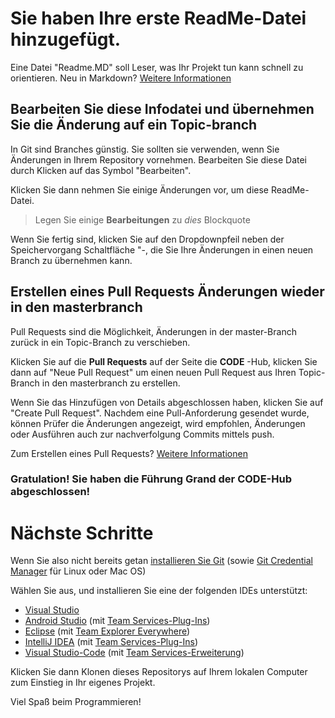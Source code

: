 # <a name="youve-added-your-first-readme-file"></a>Sie haben Ihre erste ReadMe-Datei hinzugefügt.
Eine Datei "Readme.MD" soll Leser, was Ihr Projekt tun kann schnell zu orientieren.  Neu in Markdown? [Weitere Informationen](https://go.microsoft.com/fwlink/p/?LinkId=524306&clcid=0x409)

## <a name="edit-this-readme-and-commit-your-change-to-a-topic-branch"></a>Bearbeiten Sie diese Infodatei und übernehmen Sie die Änderung auf ein Topic-branch
In Git sind Branches günstig.  Sie sollten sie verwenden, wenn Sie Änderungen in Ihrem Repository vornehmen.  Bearbeiten Sie diese Datei durch Klicken auf das Symbol "Bearbeiten".

Klicken Sie dann nehmen Sie einige Änderungen vor, um diese ReadMe-Datei.

> Legen Sie einige **Bearbeitungen** zu _dies_ Blockquote

Wenn Sie fertig sind, klicken Sie auf den Dropdownpfeil neben der Speichervorgang Schaltfläche "-, die Sie Ihre Änderungen in einen neuen Branch zu übernehmen kann.

## <a name="create-a-pull-request-to-contribute-your-changes-back-into-master"></a>Erstellen eines Pull Requests Änderungen wieder in den masterbranch
Pull Requests sind die Möglichkeit, Änderungen in der master-Branch zurück in ein Topic-Branch zu verschieben.

Klicken Sie auf die **Pull Requests** auf der Seite die **CODE** -Hub, klicken Sie dann auf "Neue Pull Request" um einen neuen Pull Request aus Ihren Topic-Branch in den masterbranch zu erstellen.

Wenn Sie das Hinzufügen von Details abgeschlossen haben, klicken Sie auf "Create Pull Request". Nachdem eine Pull-Anforderung gesendet wurde, können Prüfer die Änderungen angezeigt, wird empfohlen, Änderungen oder Ausführen auch zur nachverfolgung Commits mittels push.

Zum Erstellen eines Pull Requests?  [Weitere Informationen](https://go.microsoft.com/fwlink/?LinkId=533211&clcid=0x409)

### <a name="congratulations-youve-completed-the-grand-tour-of-the-code-hub"></a>Gratulation! Sie haben die Führung Grand der CODE-Hub abgeschlossen!

# <a name="next-steps"></a>Nächste Schritte

Wenn Sie also nicht bereits getan [installieren Sie Git](https://git-scm.com/downloads) (sowie [Git Credential Manager](https://java.visualstudio.com/Downloads/gitcredentialmanager/Index) für Linux oder Mac OS)

Wählen Sie aus, und installieren Sie eine der folgenden IDEs unterstützt:
* [Visual Studio](https://go.microsoft.com/fwlink/?LinkId=309297&clcid=0x409&slcid=0x409)
* [Android Studio](https://developer.android.com/studio) (mit [Team Services-Plug-Ins](https://java.visualstudio.com/Downloads/intellijplugin/Index))
* [Eclipse](https://www.eclipse.org/downloads) (mit [Team Explorer Everywhere](https://java.visualstudio.com/Downloads/eclipseplugin/Index))
* [IntelliJ IDEA](https://www.jetbrains.com/idea/download) (mit [Team Services-Plug-Ins](https://java.visualstudio.com/Downloads/intellijplugin/Index))
* [Visual Studio-Code](https://code.visualstudio.com/Download) (mit [Team Services-Erweiterung](https://java.visualstudio.com/Downloads/visualstudiocode/Index))

Klicken Sie dann Klonen dieses Repositorys auf Ihrem lokalen Computer zum Einstieg in Ihr eigenes Projekt.
  
Viel Spaß beim Programmieren!